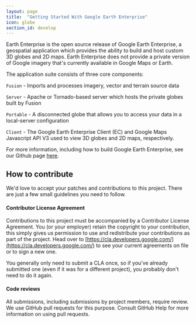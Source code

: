 ```yaml
---
layout: page
title:  "Getting Started With Google Earth Enterprise"
icon: globe
section_id: develop
---
```


Earth Enterprise is the open source release of Google Earth Enterprise, a geospatial application which provides the ability to build and host custom 3D globes and 2D maps. Earth Enterprise does not provide a private version of Google imagery that's currently available in Google Maps or Earth.

The application suite consists of three core components:

`Fusion` - Imports and processes imagery, vector and terrain source data

`Server` - Apache or Tornado-based server which hosts the private globes built by Fusion

`Portable` - A disconnected globe that allows you to access your data in a local-server configuration

`Client` - The Google Earth Enterprise Client (EC) and Google Maps Javascript API V3 used to view 3D globes and 2D maps, respectively.

For more information, including how to build Google Earth Enterprise, see our Github page [here](https://github.com/google/earthenterprise/wiki).

## How to contribute

We'd love to accept your patches and contributions to this project. There are just a few small guidelines you need to follow.

#### Contributor License Agreement

Contributions to this project must be accompanied by a Contributor License Agreement. You (or your employer) retain the copyright to your contribution, this simply gives us permission to use and redistribute your contributions as part of the project. Head over to [https://cla.developers.google.com/](https://cla.developers.google.com/) to see your current agreements on file or to sign a new one.

You generally only need to submit a CLA once, so if you've already submitted one (even if it was for a different project), you probably don't need to do it again.

#### Code reviews

All submissions, including submissions by project members, require review. We use GitHub pull requests for this purpose. Consult GitHub Help for more information on using pull requests.
